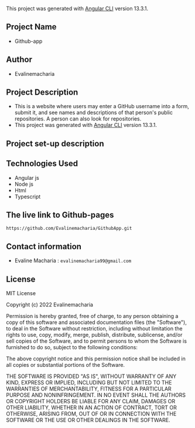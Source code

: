 

This project was generated with [Angular CLI](https://github.com/angular/angular-cli) version 13.3.1.
## Project Name
* Github-app
## Author
* Evalinemacharia
## Project Description
* This is a website where users may enter a GitHub username into a form, submit it, and see names and descriptions of that person's public repositories. A person can also look for repositories.
* This project was generated with [Angular CLI](https://github.com/angular/angular-cli) version 13.3.1.

## Project set-up description


## Technologies Used
* Angular js
* Node js
* Html
* Typescript


## The live link to Github-pages
`https://github.com/Evalinemacharia/GithubApp.git`

## Contact information
+ Evaline Macharia : `evalinemacharia99@gmail.com`

## License
MIT License

Copyright (c) 2022 Evalinemacharia

Permission is hereby granted, free of charge, to any person obtaining a copy of this software and associated documentation files (the "Software"), to deal in the Software without restriction, including without limitation the rights to use, copy, modify, merge, publish, distribute, sublicense, and/or sell copies of the Software, and to permit persons to whom the Software is furnished to do so, subject to the following conditions:

The above copyright notice and this permission notice shall be included in all copies or substantial portions of the Software.

THE SOFTWARE IS PROVIDED "AS IS", WITHOUT WARRANTY OF ANY KIND, EXPRESS OR IMPLIED, INCLUDING BUT NOT LIMITED TO THE WARRANTIES OF MERCHANTABILITY, FITNESS FOR A PARTICULAR PURPOSE AND NONINFRINGEMENT. IN NO EVENT SHALL THE AUTHORS OR COPYRIGHT HOLDERS BE LIABLE FOR ANY CLAIM, DAMAGES OR OTHER LIABILITY, WHETHER IN AN ACTION OF CONTRACT, TORT OR OTHERWISE, ARISING FROM, OUT OF OR IN CONNECTION WITH THE SOFTWARE OR THE USE OR OTHER DEALINGS IN THE SOFTWARE.



